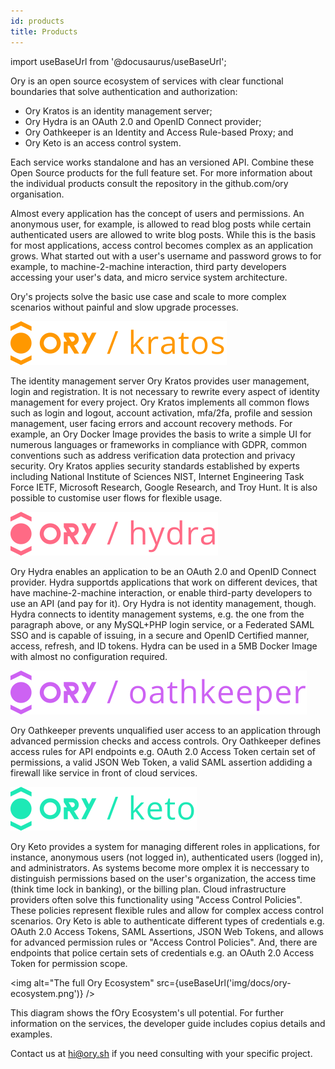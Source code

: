 ```yaml
---
id: products
title: Products
---
```


import useBaseUrl from '@docusaurus/useBaseUrl';

Ory is an open source ecosystem of services with clear functional boundaries that solve
authentication and authorization:

- Ory Kratos is an identity management server;
- Ory Hydra is an OAuth 2.0 and OpenID Connect provider;
- Ory Oathkeeper is an Identity and Access Rule-based Proxy; and
- Ory Keto is an access control system.

Each service works standalone and has an versioned API. Combine these Open Source products for the full
feature set. For more information about the individual products consult the repository in the github.com/ory organisation.

Almost every application has the concept of users and permissions. An anonymous
user, for example, is allowed to read blog posts while certain authenticated
users are allowed to write blog posts. While this is the basis for most
applications, access control becomes complex as an
application grows. What started out with a user's username and password grows to
for example, to machine-2-machine interaction, third party developers accessing your
user's data, and micro service system architecture.

Ory's projects solve the basic use case and scale to more complex scenarios without painful and slow upgrade
processes.

![Ory Kratos](https://raw.githubusercontent.com/ory/meta/master/static/logos/logo-kratos.svg)

The identity management server Ory Kratos provides user
management, login and registration.  It is not necessary to
rewrite every aspect of identity management for every project. Ory Kratos implements all
common flows such as login and logout, account activation, mfa/2fa, profile and
session management, user facing errors and account recovery methods. For example, 
an Ory Docker Image provides the basis to write a simple UI for numerous languages or frameworks
in compliance with GDPR, common conventions such as address verification data protection and privacy security. 
Ory Kratos applies security standards established by experts including National Institute of
Sciences NIST, Internet Engineering Task Force IETF, Microsoft Research, Google
Research, and Troy Hunt. It is also possible to customise user flows for flexible usage.

![Ory Hydra](https://raw.githubusercontent.com/ory/meta/master/static/logos/logo-hydra.svg)

Ory Hydra enables an application to be an OAuth 2.0 and OpenID Connect provider. Hydra
supportds applications that work on different
devices, that have machine-2-machine interaction, or enable third-party
developers to use an API (and pay for it). Ory Hydra is not identity management, though. Hydra connects to 
 identity management systems, e.g. the one from the paragraph above, or any
MySQL+PHP login service, or a Federated SAML SSO and is capable of issuing,
in a secure and OpenID Certified manner, access, refresh, and ID tokens. Hydra can be used in a 5MB Docker Image with almost no configuration
required.

![Ory Oathkeeper](https://raw.githubusercontent.com/ory/meta/master/static/logos/logo-oathkeeper.svg)

Ory Oathkeeper prevents unqualified user access to an application through advanced permission checks and access controls. Ory Oathkeeper defines access rules
for API endpoints e.g. OAuth 2.0 Access Token certain set of
permissions, a valid JSON Web Token, a valid SAML assertion addiding a firewall like service 
in front of cloud services.

![Ory Keto](https://raw.githubusercontent.com/ory/meta/master/static/logos/logo-keto.svg)

Ory Keto provides a system for managing different roles in applications, for instance,
anonymous users (not logged in), authenticated users (logged in), and
administrators. As systems become more omplex it is neccessary to 
distinguish permissions based on the user's organization, the access time (think
time lock in banking), or the billing plan. Cloud infrastructure providers often solve this functionality using "Access Control Policies".
These policies represent flexible rules and allow for complex access
control scenarios.  Ory Keto is able to
authenticate different types of credentials e.g. OAuth 2.0 Access Tokens, SAML
Assertions, JSON Web Tokens, and allows for  advanced permission
rules or "Access Control Policies". And, there are endpoints that police
certain sets of credentials e.g. an OAuth 2.0 Access Token for permission scope.

<img alt="The full Ory Ecosystem" src={useBaseUrl('img/docs/ory-ecosystem.png')}
/>

This diagram shows the fOry Ecosystem's ull potential. For further information
on the services, the developer guide includes copius details and examples.

Contact us at [hi@ory.sh](mailto:hi@ory.sh) if you need consulting with your
specific project.

